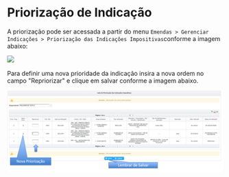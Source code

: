 # Priorização de Indicação

A priorização pode ser acessada a partir do menu `Emendas > Gerenciar Indicações > Priorização das Indicações Impositivas`conforme a imagem abaixo:

![](../../.gitbook/assets/menu\_priorizacao.PNG)

Para definir uma nova prioridade da indicação insira a nova ordem no campo "Repriorizar" e clique em salvar conforme a imagem abaixo.

![](../../.gitbook/assets/priorizacao.png)
